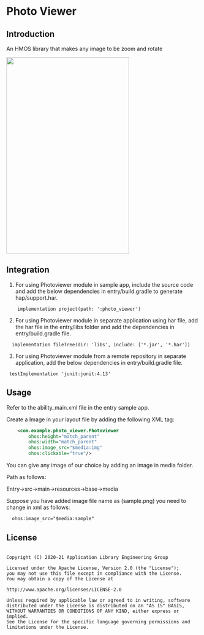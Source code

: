 
# Photo Viewer

## Introduction

An HMOS library that makes any image to be zoom and rotate
<p>
	<img src="photoviewer.png" width = 320 height = 512/>
</p>



## Integration

1. For using Photoviewer module in sample app, include the source code and add the below dependencies in entry/build.gradle to generate hap/support.har.
```
    implementation project(path: ':photo_viewer')
```
2. For using Photoviewer module in separate application using har file, add the har file in the entry/libs folder and add the dependencies in entry/build.gradle file.
```
  implementation fileTree(dir: 'libs', include: ['*.jar', '*.har'])
```
3. For using Photoviewer module from a remote repository in separate application, add the below dependencies in entry/build.gradle file.
```
 testImplementation 'junit:junit:4.13'
```

## Usage

Refer to the ability_main.xml file in the entry sample app.

Create a Image in your layout file by adding the following XML tag:

``` xml
    <com.example.photo_viewer.Photoviewer
        ohos:height="match_parent"
        ohos:width="match_parent"
        ohos:image_src="$media:img"
        ohos:clickable="true"/>
```
You can give any image of our choice by adding an image in media folder.

Path as follows:

Entry->src->main->resources->base->media

Suppose you have added image file name as (sample.png) you need to change in xml as follows:
``` xml
  ohos:image_src="$media:sample"
```

## License
```

Copyright (C) 2020-21 Application Library Engineering Group

Licensed under the Apache License, Version 2.0 (the "License");
you may not use this file except in compliance with the License.
You may obtain a copy of the License at

http://www.apache.org/licenses/LICENSE-2.0

Unless required by applicable law or agreed to in writing, software
distributed under the License is distributed on an "AS IS" BASIS,
WITHOUT WARRANTIES OR CONDITIONS OF ANY KIND, either express or implied.
See the License for the specific language governing permissions and
limitations under the License.


```
